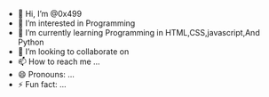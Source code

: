 - 👋 Hi, I’m @0x499
- 👀 I’m interested in Programming
- 🌱 I’m currently learning Programming in HTML,CSS,javascript,And Python
- 💞️ I’m looking to collaborate on
- 📫 How to reach me ...
- 😄 Pronouns: ...
- ⚡ Fun fact: ...

<!---
0x499/0x499 is a ✨ special ✨ repository because its `README.md` (this file) appears on your GitHub profile.
You can click the Preview link to take a look at your changes.
--->
